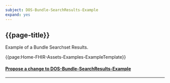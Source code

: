 ```yaml
---
subject: DOS-Bundle-SearchResults-Example
expand: yes
---
```



## {{page-title}}

Example of a Bundle Searchset Results.

{{page:Home-FHIR-Assets-Examples-ExampleTemplate}}



<div id="Feedback" class="tabcontent">
<h4><a href='https://simplifier.net/NHS-Digital-FHIR-Genomics-Implementation-Guide/Condition-BreastCancer-Example/~issues?level=File' target="_blank">Propose a change to DOS-Bundle-SearchResults-Example</a></h4>
</div>

---
